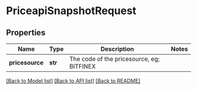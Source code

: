 # PriceapiSnapshotRequest

## Properties
Name | Type | Description | Notes
------------ | ------------- | ------------- | -------------
**pricesource** | **str** | The code of the pricesource, eg; BITFINEX | 

[[Back to Model list]](../README.md#documentation-for-models) [[Back to API list]](../README.md#documentation-for-api-endpoints) [[Back to README]](../README.md)

